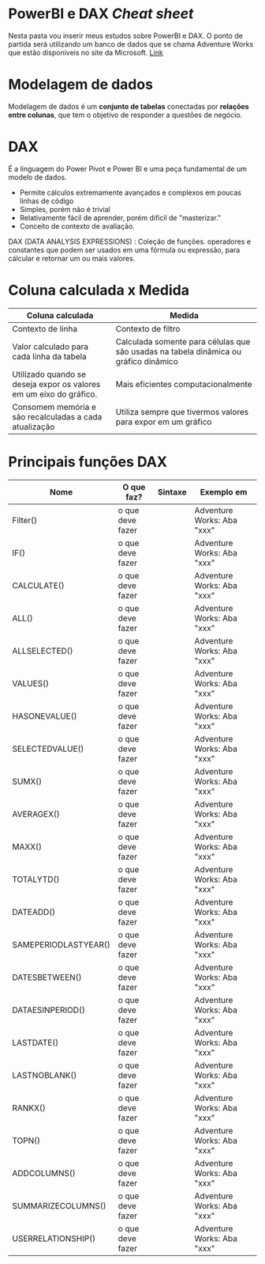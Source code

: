 
# PowerBI e DAX *Cheat sheet*
<p> Nesta pasta vou inserir meus estudos sobre PowerBI e DAX. O ponto de partida será utilizando um banco de dados que se chama Adventure Works que estão disponiveis
	no site da Microsoft. <a href="https://www.microsoft.com/en-us/download/details.aspx?id=49502">Link</a></p>


# Modelagem de dados

Modelagem de dados é um **conjunto de tabelas** conectadas por **relações entre colunas**, que tem o objetivo de responder a questões de negócio.

# DAX 

É a linguagem do Power Pivot e Power BI  e uma peça fundamental de um modelo de dados.

 - Permite cálculos extremamente avançados e complexos em poucas linhas de código
 - Simples, porém não é trivial
 - Relativamente fácil de aprender, porém dificil de "masterizar."
 - Conceito de contexto de avaliação.

DAX (DATA ANALYSIS EXPRESSIONS) : Coleção de funções. operadores e constantes que podem ser usados em uma fórmula ou expressão, para cálcular e retornar um ou mais valores.

# Coluna calculada x Medida
| Coluna calculada | Medida |
|--|--|
|Contexto de linha  | Contexto de filtro |
|Valor calculado para cada linha da tabela  | Calculada somente para células que são usadas na tabela dinâmica ou gráfico dinâmico |
|Utilizado quando se deseja expor os valores em um eixo do gráfico.  | Mais eficientes computacionalmente |
|Consomem memória e são recalculadas a cada atualização | Utiliza sempre que tivermos valores para expor em um gráfico |

# Principais funções DAX
| Nome| O que faz? | Sintaxe | Exemplo em
|--|--|--|--|
|Filter()| o que deve fazer | |Adventure Works: Aba "xxx"
|IF()| o que deve fazer | |Adventure Works: Aba "xxx"
|CALCULATE()| o que deve fazer | |Adventure Works: Aba "xxx"
|ALL()| o que deve fazer | |Adventure Works: Aba "xxx"
|ALLSELECTED()| o que deve fazer | |Adventure Works: Aba "xxx"
|VALUES()| o que deve fazer | |Adventure Works: Aba "xxx"
|HASONEVALUE()| o que deve fazer | |Adventure Works: Aba "xxx"
|SELECTEDVALUE()| o que deve fazer | |Adventure Works: Aba "xxx"
|SUMX()| o que deve fazer | |Adventure Works: Aba "xxx"
|AVERAGEX()| o que deve fazer | |Adventure Works: Aba "xxx"
|MAXX()| o que deve fazer | |Adventure Works: Aba "xxx"
|TOTALYTD()| o que deve fazer | |Adventure Works: Aba "xxx"
|DATEADD()| o que deve fazer | |Adventure Works: Aba "xxx"
|SAMEPERIODLASTYEAR()| o que deve fazer | |Adventure Works: Aba "xxx"
|DATESBETWEEN()| o que deve fazer | |Adventure Works: Aba "xxx"
|DATAESINPERIOD()| o que deve fazer | |Adventure Works: Aba "xxx"
|LASTDATE()| o que deve fazer | |Adventure Works: Aba "xxx"
|LASTNOBLANK()| o que deve fazer | |Adventure Works: Aba "xxx"
|RANKX()| o que deve fazer | |Adventure Works: Aba "xxx"
|TOPN()| o que deve fazer | |Adventure Works: Aba "xxx"
|ADDCOLUMNS()| o que deve fazer | |Adventure Works: Aba "xxx"
|SUMMARIZECOLUMNS()| o que deve fazer | |Adventure Works: Aba "xxx"
|USERRELATIONSHIP()| o que deve fazer | |Adventure Works: Aba "xxx"
